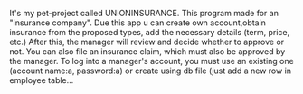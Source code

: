 It's my pet-project called UNIONINSURANCE. This program made for an "insurance company". Due this app u can create own account,obtain insurance from the proposed types, add the necessary details (term, price, etc.) After this, the manager will review and decide whether to approve or not. You can also file an insurance claim, which must also be approved by the manager. To log into a manager's account, you must use an existing one (account name:a, password:a) or create using db file (just add a new row in employee table...
